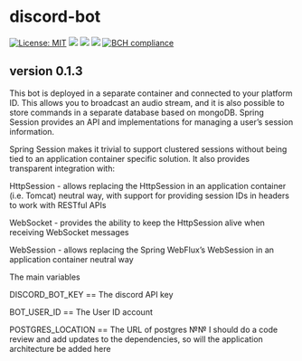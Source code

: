 # discord-bot


 [![License: MIT](https://img.shields.io/badge/License-MIT-yellow.svg)](https://opensource.org/licenses/MIT) <a alt="Java">
        <img src="https://img.shields.io/badge/Java-v17-orange.svg" />
    </a>    <a alt="Docker">
        <img src="https://img.shields.io/badge/Docker-v19-yellowgreen.svg" />
    </a>  <a alt="Bootstrap">
        <img src="https://img.shields.io/badge/Bootstrap-v4.0.0-yellowgreen.svg">
    </a>
    [![BCH compliance](https://bettercodehub.com/edge/badge/Andreichenko/discord-bot?branch=master)](https://bettercodehub.com/)



## version 0.1.3

This bot is deployed in a separate container and connected to your platform ID. This allows you to broadcast an audio stream, and it is also possible to store commands in a separate database based on mongoDB. Spring Session provides an API and implementations for managing a user’s session information.

Spring Session makes it trivial to support clustered sessions without being tied to an application container specific solution. It also provides transparent integration with:

HttpSession - allows replacing the HttpSession in an application container (i.e. Tomcat) neutral way, with support for providing session IDs in headers to work with RESTful APIs

WebSocket - provides the ability to keep the HttpSession alive when receiving WebSocket messages

WebSession - allows replacing the Spring WebFlux’s WebSession in an application container neutral way

The main variables

DISCORD_BOT_KEY	== The discord API key

BOT_USER_ID == The User ID account 

POSTGRES_LOCATION == The URL of postgres 
№№
I should do a code review and add updates to the dependencies, so will the application architecture be added here

